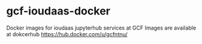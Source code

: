 # gcf-ioudaas-docker
Docker images for ioudaas jupyterhub services at GCF 
Images are available at dokcerhub https://hub.docker.com/u/gcfntnu/
